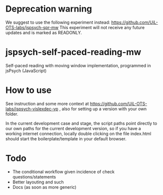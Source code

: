 # Deprecation warning
We suggest to use the following experiment instead: https://github.com/UiL-OTS-labs/jspsych-spr-mw
This experiment will not receive any future updates and is marked as READONLY.

# jspsych-self-paced-reading-mw
Self-paced reading with moving window implementation, programmed in jsPsych (JavaScript)

# How to use
See instruction and some more context at https://github.com/UiL-OTS-labs/jspsych-vislexdec-vp , also for setting up a version with your own folder.

In the current development case and stage, the script paths point directly to our own paths for the current development version, so if you have a working internet connection, locally double clicking on the file index.html should start the boilerplate/template in your default browser.

# Todo
- The conditional workflow given incidence of check questions/statements
- Better layouting and such
- Docs (as soon as more generic)

